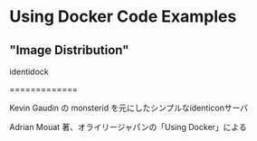 # Using Docker Code Examples
## "Image Distribution"

identidock

=============

Kevin Gaudin の monsterid を元にしたシンプルなidenticonサーバ

Adrian Mouat 著、オライリージャパンの「Using Docker」による
